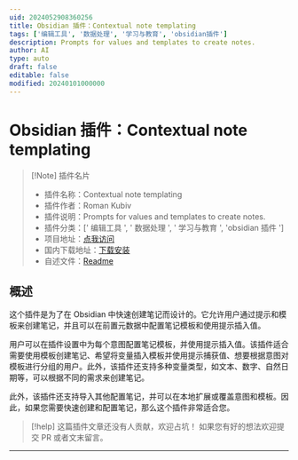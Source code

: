 ```yaml
---
uid: 2024052908360256
title: Obsidian 插件：Contextual note templating
tags: ['编辑工具', '数据处理', '学习与教育', 'obsidian插件']
description: Prompts for values and templates to create notes.
author: AI
type: auto
draft: false
editable: false
modified: 20240101000000
---
```


# Obsidian 插件：Contextual note templating

> [!Note] 插件名片
> - 插件名称：Contextual note templating
> - 插件作者：Roman Kubiv
> - 插件说明：Prompts for values and templates to create notes.
> - 插件分类：[' 编辑工具 ', ' 数据处理 ', ' 学习与教育 ', 'obsidian 插件 ']
> - 项目地址：[点我访问](https://github.com/Balibaloo/obsidian-local-template-configuration)
> - 国内下载地址：[下载安装](https://pkmer.cn/products/plugin/pluginMarket/?contextual-note-templating)
> - 自述文件：[Readme](https://ghproxy.net/https://raw.githubusercontent.com/Balibaloo/obsidian-local-template-configuration/master/README.md)

## 概述

这个插件是为了在 Obsidian 中快速创建笔记而设计的。它允许用户通过提示和模板来创建笔记，并且可以在前置元数据中配置笔记模板和使用提示插入值。

用户可以在插件设置中为每个意图配置笔记模板，并使用提示插入值。该插件适合需要使用模板创建笔记、希望将变量插入模板并使用提示捕获值、想要根据意图对模板进行分组的用户。此外，该插件还支持多种变量类型，如文本、数字、自然日期等，可以根据不同的需求来创建笔记。

此外，该插件还支持导入其他配置笔记，并可以在本地扩展或覆盖意图和模板。因此，如果您需要快速创建和配置笔记，那么这个插件非常适合您。

> [!help]
> 这篇插件文章还没有人贡献，欢迎占坑！
> 如果您有好的想法欢迎提交 PR 或者文末留言。

---



